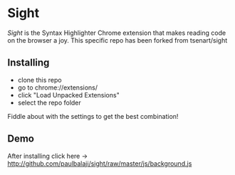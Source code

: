 # Sight
*Sight* is the Syntax Highlighter Chrome extension that makes reading code on the browser a joy. This specific repo has been forked from tsenart/sight

## Installing
* clone this repo
* go to chrome://extensions/
* click "Load Unpacked Extensions" 
* select the repo folder

Fiddle about with the settings to get the best combination!

## Demo
After installing click here -> http://github.com/paulbalaji/sight/raw/master/js/background.js
